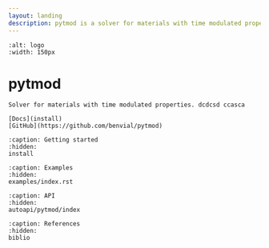 ```yaml
---
layout: landing
description: pytmod is a solver for materials with time modulated properties.
---
```


```{image} ./_static/pytmod.png
:alt: logo
:width: 150px
```

# pytmod

```{rst-class} lead
Solver for materials with time modulated properties. dcdcsd ccasca
```

```{container} buttons
[Docs](install)
[GitHub](https://github.com/benvial/pytmod)
```

<!--
```{grid} 1 1 2 3
:gutter: 2
:padding: 0
:class-row: surface
~~~{grid-item-card} {octicon}`rss` Install
:link: install.html
Easy installation
~~~
~~~{grid-item-card} Example
Example
~~~
~~~{grid-item-card} Example
Example
~~~
~~~{grid-item-card} Example
Example
~~~
~~~{grid-item-card} Example
Example
~~~
~~~{grid-item-card} Example
Example
~~~
``` -->

```{toctree}
:caption: Getting started
:hidden:
install
```

```{toctree}
:caption: Examples
:hidden:
examples/index.rst
```

```{toctree}
:caption: API
:hidden:
autoapi/pytmod/index
```

```{toctree}
:caption: References
:hidden:
biblio
```
